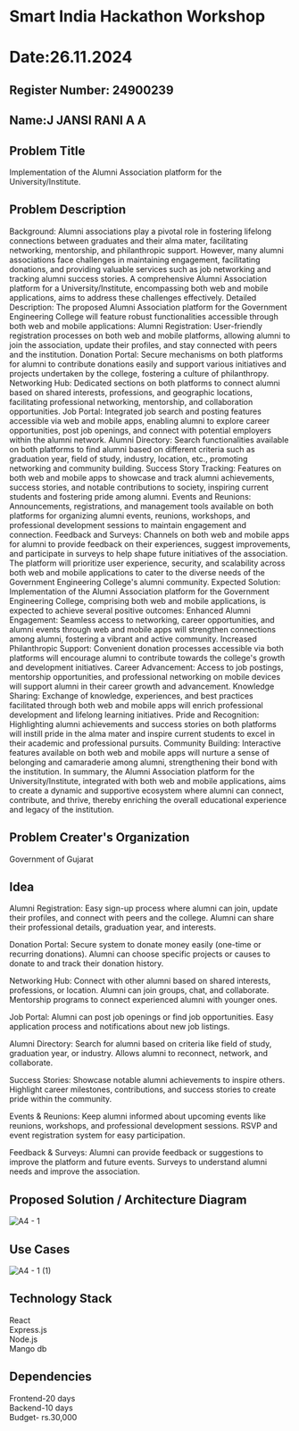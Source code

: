 # Smart India Hackathon Workshop
# Date:26.11.2024
## Register Number: 24900239
## Name:J JANSI RANI A A
## Problem Title
Implementation of the Alumni Association platform for the University/Institute.
## Problem Description
Background: Alumni associations play a pivotal role in fostering lifelong connections between graduates and their alma mater, facilitating networking, mentorship, and philanthropic support. However, many alumni associations face challenges in maintaining engagement, facilitating donations, and providing valuable services such as job networking and tracking alumni success stories. A comprehensive Alumni Association platform for a University/Institute, encompassing both web and mobile applications, aims to address these challenges effectively. Detailed Description: The proposed Alumni Association platform for the Government Engineering College will feature robust functionalities accessible through both web and mobile applications: Alumni Registration: User-friendly registration processes on both web and mobile platforms, allowing alumni to join the association, update their profiles, and stay connected with peers and the institution. Donation Portal: Secure mechanisms on both platforms for alumni to contribute donations easily and support various initiatives and projects undertaken by the college, fostering a culture of philanthropy. Networking Hub: Dedicated sections on both platforms to connect alumni based on shared interests, professions, and geographic locations, facilitating professional networking, mentorship, and collaboration opportunities. Job Portal: Integrated job search and posting features accessible via web and mobile apps, enabling alumni to explore career opportunities, post job openings, and connect with potential employers within the alumni network. Alumni Directory: Search functionalities available on both platforms to find alumni based on different criteria such as graduation year, field of study, industry, location, etc., promoting networking and community building. Success Story Tracking: Features on both web and mobile apps to showcase and track alumni achievements, success stories, and notable contributions to society, inspiring current students and fostering pride among alumni. Events and Reunions: Announcements, registrations, and management tools available on both platforms for organizing alumni events, reunions, workshops, and professional development sessions to maintain engagement and connection. Feedback and Surveys: Channels on both web and mobile apps for alumni to provide feedback on their experiences, suggest improvements, and participate in surveys to help shape future initiatives of the association. The platform will prioritize user experience, security, and scalability across both web and mobile applications to cater to the diverse needs of the Government Engineering College's alumni community. Expected Solution: Implementation of the Alumni Association platform for the Government Engineering College, comprising both web and mobile applications, is expected to achieve several positive outcomes: Enhanced Alumni Engagement: Seamless access to networking, career opportunities, and alumni events through web and mobile apps will strengthen connections among alumni, fostering a vibrant and active community. Increased Philanthropic Support: Convenient donation processes accessible via both platforms will encourage alumni to contribute towards the college's growth and development initiatives. Career Advancement: Access to job postings, mentorship opportunities, and professional networking on mobile devices will support alumni in their career growth and advancement. Knowledge Sharing: Exchange of knowledge, experiences, and best practices facilitated through both web and mobile apps will enrich professional development and lifelong learning initiatives. Pride and Recognition: Highlighting alumni achievements and success stories on both platforms will instill pride in the alma mater and inspire current students to excel in their academic and professional pursuits. Community Building: Interactive features available on both web and mobile apps will nurture a sense of belonging and camaraderie among alumni, strengthening their bond with the institution. In summary, the Alumni Association platform for the University/Institute, integrated with both web and mobile applications, aims to create a dynamic and supportive ecosystem where alumni can connect, contribute, and thrive, thereby enriching the overall educational experience and legacy of the institution.
## Problem Creater's Organization
Government of Gujarat

## Idea
Alumni Registration:
Easy sign-up process where alumni can join, update their profiles, and connect with peers and the college.
Alumni can share their professional details, graduation year, and interests.

Donation Portal:
Secure system to donate money easily (one-time or recurring donations).
Alumni can choose specific projects or causes to donate to and track their donation history.

Networking Hub:
Connect with other alumni based on shared interests, professions, or location.
Alumni can join groups, chat, and collaborate.
Mentorship programs to connect experienced alumni with younger ones.

Job Portal:
Alumni can post job openings or find job opportunities.
Easy application process and notifications about new job listings.

Alumni Directory:
Search for alumni based on criteria like field of study, graduation year, or industry.
Allows alumni to reconnect, network, and collaborate.

Success Stories:
Showcase notable alumni achievements to inspire others.
Highlight career milestones, contributions, and success stories to create pride within the community.

Events & Reunions:
Keep alumni informed about upcoming events like reunions, workshops, and professional development sessions.
RSVP and event registration system for easy participation.

Feedback & Surveys:
Alumni can provide feedback or suggestions to improve the platform and future events.
Surveys to understand alumni needs and improve the association.


## Proposed Solution / Architecture Diagram
![A4 - 1](https://github.com/user-attachments/assets/6021df3b-44ea-4b16-936d-3ac7dd3e5f68)


## Use Cases
![A4 - 1 (1)](https://github.com/user-attachments/assets/66af9f77-12d4-41da-bc28-46308304d574)



## Technology Stack
React<br>
Express.js<br>
Node.js<br>
Mango db<br>

## Dependencies
Frontend-20 days<br>
Backend-10 days<br>
Budget- rs.30,000<br>
